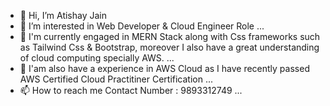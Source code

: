 - 👋 Hi, I’m Atishay Jain
- 👀 I’m interested in Web Developer & Cloud Engineer Role ...
- 🌱 I'm currently engaged in MERN Stack along with Css frameworks such as Tailwind Css & Bootstrap, moreover I also have a great understanding of cloud computing specially AWS. ...
- 📱 I'am also have a experience in AWS Cloud as I have recently passed AWS Certified Cloud Practitiner Certification ...
- 📫 How to reach me Contact Number : 9893312749 ...

<!---
Atishay180/Atishay180 is a ✨ special ✨ repository because its `README.md` (this file) appears on your GitHub profile.
You can click the Preview link to take a look at your changes.
--->
